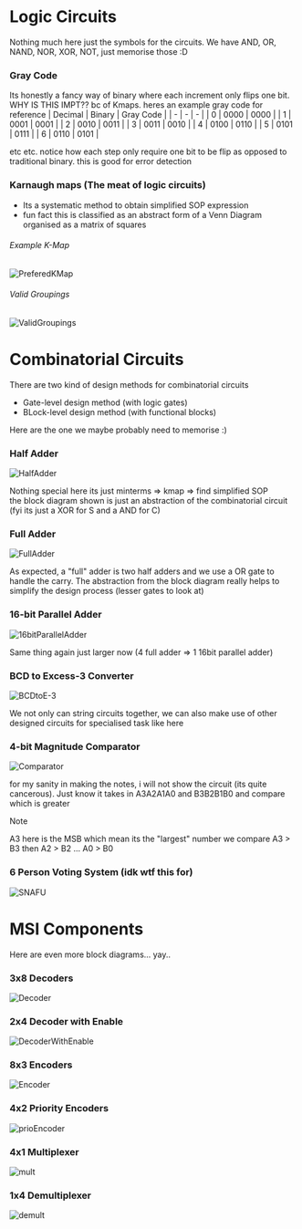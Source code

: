 # Logic Circuits
Nothing much here just the symbols for the circuits. We have AND, OR, NAND, NOR, XOR, NOT, just memorise those :D 

### Gray Code 
Its honestly a fancy way of binary where each increment only flips one bit. WHY IS THIS IMPT?? bc of Kmaps. heres 
an example gray code for reference 
| Decimal | Binary | Gray Code | 
| - | - | - | 
| 0 | 0000 | 0000 |
| 1 | 0001 | 0001 | 
| 2 | 0010 | 0011 | 
| 3 | 0011 | 0010 | 
| 4 | 0100 | 0110 | 
| 5 | 0101 | 0111 | 
| 6 | 0110 | 0101 |

etc etc. notice how each step only require one bit to be flip as opposed to traditional binary. this is good for error detection

### Karnaugh maps (The meat of logic circuits)
* Its a systematic method to obtain simplified SOP expression
* fun fact this is classified as an abstract form of a Venn Diagram organised as a matrix of squares

###### Example K-Map
![PreferedKMap](https://github.com/lyhthaddeus/Notes/blob/main/WrittenNotes/CS2100/comp/PreferedKMap.jpg)

###### Valid Groupings
![ValidGroupings](https://github.com/lyhthaddeus/Notes/blob/main/WrittenNotes/CS2100/comp/ValidGroupings.png) 

# Combinatorial Circuits
There are two kind of design methods for combinatorial circuits
* Gate-level design method (with logic gates)
* BLock-level design method (with functional blocks)

Here are the one we maybe probably need to memorise :)
### Half Adder
![HalfAdder](https://github.com/lyhthaddeus/Notes/blob/main/WrittenNotes/CS2100/comp/HalfAdder.png)

Nothing special here its just minterms => kmap => find simplified SOP <br>
the block diagram shown is just an abstraction of the combinatorial circuit (fyi its just a XOR for S and a AND for C)

### Full Adder
![FullAdder](https://github.com/lyhthaddeus/Notes/blob/main/WrittenNotes/CS2100/comp/FullAdder.png)

As expected, a "full" adder is two half adders and we use a OR gate to handle the carry. The abstraction 
from the block diagram really helps to simplify the design process (lesser gates to look at)

### 16-bit Parallel Adder 
![16bitParallelAdder](https://github.com/lyhthaddeus/Notes/blob/main/WrittenNotes/CS2100/comp/16bitParallelAdder.png)

Same thing again just larger now (4 full adder => 1 16bit parallel adder)

### BCD to Excess-3 Converter
![BCDtoE-3](https://github.com/lyhthaddeus/Notes/blob/main/WrittenNotes/CS2100/comp/BCDtoExcess-3.png)

We not only can string circuits together, we can also make use of other designed circuits for specialised task like here

### 4-bit Magnitude Comparator
![Comparator](https://github.com/lyhthaddeus/Notes/blob/main/WrittenNotes/CS2100/comp/4bitMagnitudeComparator.png)

for my sanity in making the notes, i will not show the circuit (its quite cancerous). 
Just know it takes in A3A2A1A0 and B3B2B1B0 and compare which is greater 

> [!NOTE]
> A3 here is the MSB which mean its the "largest" number
> we compare A3 > B3 then A2 > B2 ... A0 > B0 

### 6 Person Voting System (idk wtf this for)
![SNAFU](https://github.com/lyhthaddeus/Notes/blob/main/WrittenNotes/CS2100/comp/6PersonVotingSystem.png)

# MSI Components
Here are even more block diagrams... yay..

### 3x8 Decoders
![Decoder](https://github.com/lyhthaddeus/Notes/blob/main/WrittenNotes/CS2100/comp/Decoder.pnghttps://github.com/lyhthaddeus/Notes/blob/main/WrittenNotes/CS2100/comp/DecoderWithEnable.png) 

### 2x4 Decoder with Enable
![DecoderWithEnable](https://github.com/lyhthaddeus/Notes/blob/main/WrittenNotes/CS2100/comp/DecoderWithEnable.png) 

### 8x3 Encoders
![Encoder](https://github.com/lyhthaddeus/Notes/blob/main/WrittenNotes/CS2100/comp/Encoder.png) 

### 4x2 Priority Encoders
![prioEncoder](https://github.com/lyhthaddeus/Notes/blob/main/WrittenNotes/CS2100/comp/PriorityEncoder.png) 

### 4x1 Multiplexer
![mult](https://github.com/lyhthaddeus/Notes/blob/main/WrittenNotes/CS2100/comp/Multiplexer.png) 

### 1x4 Demultiplexer
![demult](https://github.com/lyhthaddeus/Notes/blob/main/WrittenNotes/CS2100/comp/Demultiplexer.png) 
